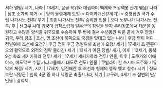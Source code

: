 서하 멸망/ 세기, 나라		| 13세기, 몽골
북위와 대립하며 백제와 조공책봉 관계 맺음/ 나라		| 남조
소가씨 제거->		| 당의 율령체제 도입-> 다이카개신(7세기)-> 중앙집권 국가 수립
나가시노 전투/ 무기		| 조총
나가시노 전투/ 승리한 인물		| 오다 노부나가
나가시노 전투/ 후		| 센고쿠 시대
귀국이 급작스럽게 일본군의 침략을 받자 우리왕조에서 대군을 동원하고 수많은 양식을 귀국으로 수송하여 두 번에 걸쳐 수년동안 싸운 끝에 겨우 안정/ 귀국, 우리 왕조		| 조선, 명
조선이 북쪽으로 국경을 맞대고 있는 나라		| 후금
명이 어디 정벌위해 조선에 요청?		| 후금
명이 후금 정벌위해 조선에 요청/ 세기		| 17세기 초
쩐흥다오의 활약으로 외적의 침략 물리침/ 세기		| 13세기
여진 정벌/ 세기, 이후		| 12세기, 동북 9성 축조
세키가하라 전투/ 세기		| 17세기
세키가하라 전투/ 인물, 이후		| 도쿠가와 이에야스, 에도막부 수립
카라코룸에서 대도로 천도/ 인물		| 쿠빌라이 칸
쓰시마 도주와 기유약조 체결/ 세기, 시기		| 17세기, 임진왜란 후
조선과 형제의 맹약 맺고 철수/ 시기		| 정묘호란
낙랑군		| 한의 4군 중 하나
낙랑군 축출/ 나라, 세기		| 고구려, 4세기 초
삼번의 난/ 인물		| 강희제
